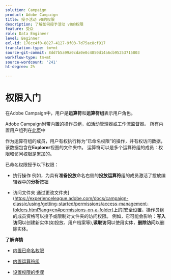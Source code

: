```yaml
---
solution: Campaign
product: Adobe Campaign
title: 授予活动 v8的权限
description: 了解如何授予活动 v8的权限
feature: 受众
role: Data Engineer
level: Beginner
exl-id: 176cc4f0-8827-4127-9f03-7d75ac8cf917
translation-type: tm+mt
source-git-commit: 8dd7b5a99a0cda0e0c4850d14a6cb95253715803
workflow-type: tm+mt
source-wordcount: '241'
ht-degree: 2%

---
```


# 权限入门

在Adobe Campaign中，用户是&#x200B;**运算符**&#x200B;和&#x200B;**运算符组**&#x200B;表示用户角色。

Adobe Campaign附带内置的操作员组，如活动管理器或工作流监督器。 所有内置用户组列在[此页](https://experienceleague.adobe.com/docs/campaign-classic/using/getting-started/permissions/access-management-groups.html?lang=en#default-groups)中

作为运算符组的成员，用户有权执行称为“已命名权限”的操作，并有权访问数据，该数据包含在&#x200B;**Explorer**&#x200B;视图的文件夹中。 运算符可以是多个运算符组的成员：权限和访问权限是累加的。

已命名权限授予以下权限：

* 执行操作
例如，为具有**准备投放**&#x200B;命名右侧的&#x200B;**投放运算符**&#x200B;组的成员激活了投放编辑器中的&#x200B;**分析**&#x200B;按钮

* 访问文件夹
通过更改文件夹](https://experienceleague.adobe.com/docs/campaign-classic/using/getting-started/permissions/access-management-folders.html?lang=en#permissions-on-a-folder)上的[安全设置，操作员组的成员资格可以授予或限制对文件夹的访问权限。 例如，它可能会影响：**写入访问**&#x200B;以创建新实体(如投放、用户档案等),**读取访问**&#x200B;以使用实体，**删除访问**&#x200B;以删除实体。

**了解详情**

* [内置已命名权限](https://experienceleague.adobe.com/docs/campaign-classic/using/getting-started/permissions/access-management-named-rights.html)

* [内置运算符组](https://experienceleague.adobe.com/docs/campaign-classic/using/getting-started/permissions/access-management-groups.html?lang=en#default-groups)

* [设置权限的步骤](https://experienceleague.adobe.com/docs/campaign-classic/using/getting-started/permissions/access-management.html)
